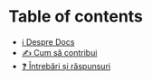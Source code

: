 # Table of contents

* [ℹ Despre Docs](README.md)
* [✍ Cum să contribui](contributions.md)
* [❓ Întrebări și răspunsuri](intrebari-si-raspunsuri.md)

